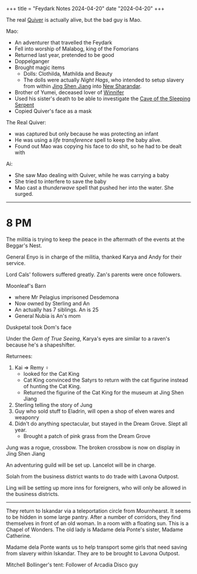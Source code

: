 +++
title = "Feydark Notes 2024-04-20"
date "2024-04-20"
+++

The real [Quiver](@/characters/chang-quiver.md) is actually alive, but the bad guy is Mao.

Mao:
 - An adventurer that travelled the Feydark
 - Fell into worship of Malabog, king of the Fomorians
 - Returned last year, pretended to be good
 - Doppelganger
 - Brought magic items
   - Dolls: Clothilda, Mathilda and Beauty
   - The dolls were actually *Night Hags*, who intended to setup slavery from within [Jing Shen Jiang](@/locations/jing-shen-jiang.md) into [New Sharandar](@/;ocations/new-sharandar.md).
 - Brother of Yumei, deceased lover of [Winnifer](@/characters/chang-winnifer.md)
 - Used his sister's death to be able to investigate the [Cave of the Sleeping Serpent](@/locations/cave-of-the-sleeping-serpent.md)
 - Copied Quiver's face as a mask

The Real Quiver:
 - was captured but only because he was protecting an infant
 - He was using a *life transference* spell to keep the baby alive.
 - Found out Mao was copying his face to do shit, so he had to be dealt with

Ai:
 - She saw Mao dealing with Quiver, while he was carrying a baby
 - She tried to interfere to save the baby
 - Mao cast a *thunderwave* spell that pushed her into the water. She surged.

---
# 8 PM

The militia is trying to keep the peace in the aftermath of the events at the Beggar's Nest.

General Enyo is in charge of the militia, thanked Karya and Andy for their service.

Lord Cals' followers suffered greatly. Zan's parents were once followers.

Moonleaf's Barn 
 - where Mr Pelagius imprisoned Desdemona
 - Now owned by Sterling and An
 - An actually has 7 siblings. An is 25
 - General Nubia is An's mom

Duskpetal took Dom's face

Under the *Gem of True Seeing*, Karya's eyes are similar to a raven's because he's a shapeshifter.

Returnees:
1. Kai => Remy ♀
     - looked for the Cat King
     - Cat King convinced the Satyrs to return with the cat figurine instead of hunting the Cat King.
     - Returned the figurine of the Cat King for the museum at Jing Shen Jiang
2. Sterling telling the story of Jung
3. Guy who sold stuff to Eladrin, will open a shop of elven wares and weaponry
4. Didn't do anything spectacular, but stayed in the Dream Grove. Slept all year.
     - Brought a patch of pink grass from the Dream Grove

Jung was a rogue, crossbow. The broken crossbow is now on display in Jing Shen Jiang

An adventuring guild will be set up. Lancelot will be in charge.

Solah from the business district wants to do trade with Lavona Outpost.

Ling will be setting up more inns for foreigners, who will only be allowed in the business districts.

___

They return to Iskandar via a teleportation circle from Mournhearst. It seems to be hidden in some large pantry. After a number of corridors, they find themselves in front of an old woman. In a room with a floating sun. This is a Chapel of Wonders. The old lady is Madame dela Ponte's sister, Madame Catherine.


Madame dela Ponte wants us to help transport some girls that need saving from slavery within Iskandar. They are to be brought to Lavona Outpost.

Mitchell Bollinger's tent: Follower of Arcadia
Disco guy